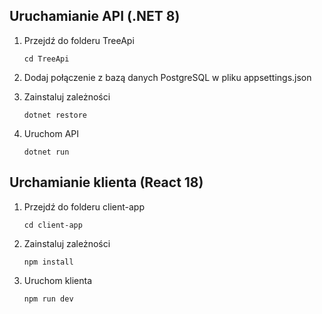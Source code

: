## Uruchamianie API (.NET 8)

1. Przejdź do folderu TreeApi
   
      ```cd TreeApi ```

2. Dodaj połączenie z bazą danych PostgreSQL w pliku appsettings.json
   
3. Zainstaluj zależności
   
      ```dotnet restore ``` 

4. Uruchom API
   
      ```dotnet run ```

## Urchamianie klienta (React 18)

1. Przejdź do folderu client-app
   
      ```cd client-app ```

2. Zainstaluj zależności
   
      ```npm install ```

3. Uruchom klienta
   
      ```npm run dev ```
